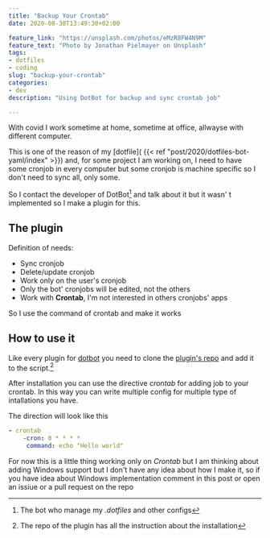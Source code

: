 ```yaml
---
title: "Backup Your Crontab"
date: 2020-08-30T13:49:30+02:00

feature_link: "https://unsplash.com/photos/eMzR8FW4N9M"
feature_text: "Photo by Jonathan Pielmayer on Unsplash"
tags:
- dotfiles
- coding
slug: "backup-your-crontab"
categories: 
- dev
description: "Using DotBot for backup and sync crontab job"

---
```


With covid I work sometime at home, sometime at office, allwayse with different computer.

This is one of the reason of my [dotfile]( {{< ref "post/2020/dotfiles-bot-yaml/index" >}}) and, for some project I am working on, I need to have some cronjob in every computer but some cronjob is machine specific so I don't need to sync all, only some.

So I contact the developer of DotBot[^1] and talk about it but it wasn' t implemented so I make a plugin for this.

## The plugin

Definition of needs:

* Sync cronjob
* Delete/update cronjob
* Work only on the user's cronjob
* Only the bot' cronjobs will be edited, not the others
* Work with __Crontab__, I'm not interested in others cronjobs' apps

So I use the command of crontab and make it works

## How to use it

Like every plugin for [dotbot](https://github.com/anishathalye/dotbot) you need to clone the [plugin's repo](https://github.com/fundor333/crontab-dotbot) and add it to the script.[^2]

After installation you can use the directive _crontab_ for adding job to your crontab.
In this way you can write multiple config for multiple type of intallations you have.

The direction will look like this

``` yaml
- crontab
	-cron: 0 * * * *
	 command: echo "Hello world"
```

For now this is a little thing working only on _Crontab_ but I am thinking about adding Windows support but I don't have any idea about how I make it, so if you have idea about Windows implementation comment in this post or open an issiue or a pull request on the repo

[^1]: The bot who manage my _.dotfiles_ and other configs
[^2]: The repo of the plugin has all the instruction about the installation
